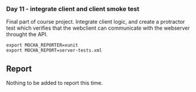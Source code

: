 ### Day 11 - integrate client and client smoke test

Final part of course project. Integrate client logic, and create a protractor test
which verifies that the webclient can communicate with the webserver throught the API.

``` 
export MOCHA_REPORTER=xunit
export MOCHA_REPORT=server-tests.xml

``` 


## Report 

Nothing to be added to report this time.
